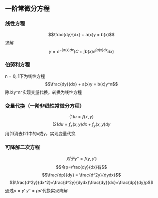 ## 一阶常微分方程
### 线性方程
$$\frac{dy}{dx} + a(x)y = b(x)$$
求解
$$y = e^{-\int{a(x)dx}}(C+\int{b(x)e^{\int{a(x)dx}}dx})$$
### 伯努利方程
n = 0, 1下为线性方程 
$$\frac{dy}{dx} + a(x)y = b(x)y^n$$
除以y^n^实现变量代换，转换为线性方程
### 变量代换（一阶非线性常微分方程）
$$(1)u = f(x, y)$$
$$(2)du = f_x(x, y)dx + f_y(x, y)dy$$
用(1)消去(2)中的x或y，实现变量代换
### 可降解二次方程
$$对于y'' = f(y, y')$$
$$令p=\frac{dy}{dx}有$$
$$\frac{dp}{dy} = \frac{d^2y}{dydx}$$
$$\frac{d^2y}{dx^2}=\frac{d^2y}{dydx}\frac{dy}{dx}=\frac{dp}{dy}p$$
通过$p=y'\; y''=pp'$代换实现降解